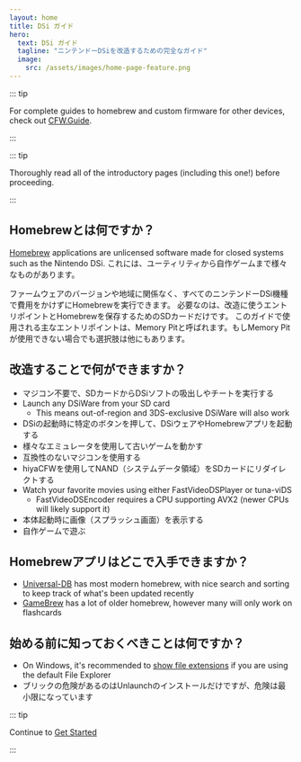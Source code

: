 ```yaml
---
layout: home
title: DSi ガイド
hero:
  text: DSi ガイド
  tagline: "ニンテンドーDSiを改造するための完全なガイド"
  image:
    src: /assets/images/home-page-feature.png
---
```


::: tip

For complete guides to homebrew and custom firmware for other devices, check out [CFW.Guide](https://cfw.guide/).

:::

::: tip

Thoroughly read all of the introductory pages (including this one!) before proceeding.

:::

## Homebrewとは何ですか？

[Homebrew](https://en.wikipedia.org/wiki/Homebrew_\(video_games\)) applications are unlicensed software made for closed systems such as the Nintendo DSi. これには、ユーティリティから自作ゲームまで様々なものがあります。

ファームウェアのバージョンや地域に関係なく、すべてのニンテンドーDSi機種で費用をかけずにHomebrewを実行できます。 必要なのは、改造に使うエントリポイントとHomebrewを保存するためのSDカードだけです。 このガイドで使用される主なエントリポイントは、Memory Pitと呼ばれます。もしMemory Pitが使用できない場合でも選択肢は他にもあります。

## 改造することで何ができますか？

- マジコン不要で、SDカードからDSiソフトの吸出しやチートを実行する
- Launch any DSiWare from your SD card
  - This means out-of-region and 3DS-exclusive DSiWare will also work
- DSiの起動時に特定のボタンを押して、DSiウェアやHomebrewアプリを起動する
- 様々なエミュレータを使用して古いゲームを動かす
- 互換性のないマジコンを使用する
- hiyaCFWを使用してNAND（システムデータ領域）をSDカードにリダイレクトする
- Watch your favorite movies using either FastVideoDSPlayer or tuna-viDS
  - FastVideoDSEncoder requires a CPU supporting AVX2 (newer CPUs will likely support it)
- 本体起動時に画像（スプラッシュ画面）を表示する
- 自作ゲームで遊ぶ

## Homebrewアプリはどこで入手できますか？

- [Universal-DB](https://db.universal-team.net/ds) has most modern homebrew, with nice search and sorting to keep track of what's been updated recently
- [GameBrew](https://www.gamebrew.org/wiki/List_of_all_DS_homebrew) has a lot of older homebrew, however many will only work on flashcards

## 始める前に知っておくべきことは何ですか？

- On Windows, it's recommended to [show file extensions](file-extensions-windows.html) if you are using the default File Explorer
- ブリックの危険があるのはUnlaunchのインストールだけですが、危険は最小限になっています

::: tip

Continue to [Get Started](get-started.html)

:::
